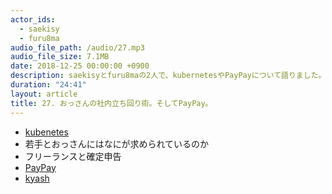 ```yaml
---
actor_ids:
  - saekisy
  - furu8ma
audio_file_path: /audio/27.mp3
audio_file_size: 7.1MB
date: 2018-12-25 00:00:00 +0900
description: saekisyとfuru8maの2人で、kubernetesやPayPayについて語りました。
duration: "24:41"
layout: article
title: 27. おっさんの社内立ち回り術。そしてPayPay。
---
```


- [kubenetes](https://kubernetes.io/)
- 若手とおっさんにはなにが求められているのか
- フリーランスと確定申告
- [PayPay](https://paypay.ne.jp/)
- [kyash](https://kyash.co/)


